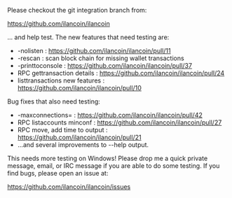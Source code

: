 Please checkout the git integration branch from:

https://github.com/ilancoin/ilancoin

... and help test.  The new features that need testing are:

* -nolisten : https://github.com/ilancoin/ilancoin/pull/11
* -rescan : scan block chain for missing wallet transactions
* -printtoconsole : https://github.com/ilancoin/ilancoin/pull/37
* RPC gettransaction details : https://github.com/ilancoin/ilancoin/pull/24
* listtransactions new features : https://github.com/ilancoin/ilancoin/pull/10

Bug fixes that also need testing:

* -maxconnections= : https://github.com/ilancoin/ilancoin/pull/42
* RPC listaccounts minconf : https://github.com/ilancoin/ilancoin/pull/27
* RPC move, add time to output : https://github.com/ilancoin/ilancoin/pull/21
* ...and several improvements to --help output.

This needs more testing on Windows!  Please drop me a quick private message, email, or IRC message if you are able to do some testing.  If you find bugs, please open an issue at:

https://github.com/ilancoin/ilancoin/issues
